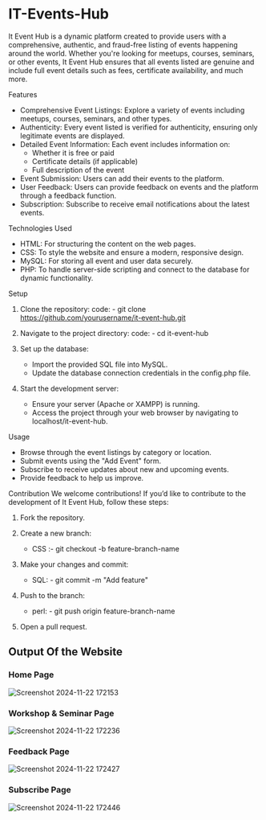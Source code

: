 # IT-Events-Hub

It Event Hub is a dynamic platform created to provide users with a comprehensive, authentic, and fraud-free listing of events happening around the world. Whether you're looking for meetups, courses, seminars, or other events, It Event Hub ensures that all events listed are genuine and include full event details such as fees, certificate availability, and much more.

Features

  * Comprehensive Event Listings: Explore a variety of events including meetups, courses, seminars, and other types.
  * Authenticity: Every event listed is verified for authenticity, ensuring only legitimate events are displayed.
  * Detailed Event Information: Each event includes information on:
    - Whether it is free or paid
    - Certificate details (if applicable)
    - Full description of the event
  * Event Submission: Users can add their events to the platform.
  * User Feedback: Users can provide feedback on events and the platform through a feedback function.
  * Subscription: Subscribe to receive email notifications about the latest events.
    
Technologies Used
  * HTML: For structuring the content on the web pages.
  * CSS: To style the website and ensure a modern, responsive design.
  * MySQL: For storing all event and user data securely.
  * PHP: To handle server-side scripting and connect to the database for dynamic functionality.

Setup

   1. Clone the repository:
      code: - git clone https://github.com/yourusername/it-event-hub.git

   2. Navigate to the project directory:
      code: - cd it-event-hub

   3. Set up the database:
      
       * Import the provided SQL file into MySQL.
       * Update the database connection credentials in the config.php file.
         
   4. Start the development server:
      * Ensure your server (Apache or XAMPP) is running.
      * Access the project through your web browser by navigating to localhost/it-event-hub.

Usage
  * Browse through the event listings by category or location.
  * Submit events using the "Add Event" form.
  * Subscribe to receive updates about new and upcoming events.
  * Provide feedback to help us improve.
    
Contribution
We welcome contributions! If you’d like to contribute to the development of It Event Hub, follow these steps:

  1. Fork the repository.
  2. Create a new branch:
       * CSS :- git checkout -b feature-branch-name

  3. Make your changes and commit:
       * SQL: - git commit -m "Add feature"
         
  4. Push to the branch:
       * perl: - git push origin feature-branch-name
         
  5. Open a pull request.

## Output Of the Website 

### Home Page

![Screenshot 2024-11-22 172153](https://github.com/user-attachments/assets/3d6d5080-4642-4dda-8711-2aa8b3714e78)

### Workshop & Seminar Page

![Screenshot 2024-11-22 172236](https://github.com/user-attachments/assets/219ae5f2-7e8b-456a-9272-1ee3d935abae)

### Feedback Page

![Screenshot 2024-11-22 172427](https://github.com/user-attachments/assets/174ec07c-15a7-49f7-80b5-5d1d3ccb23c6)

### Subscribe Page

![Screenshot 2024-11-22 172446](https://github.com/user-attachments/assets/359667f3-ddd0-4eb9-837b-2e66f138e09a)
